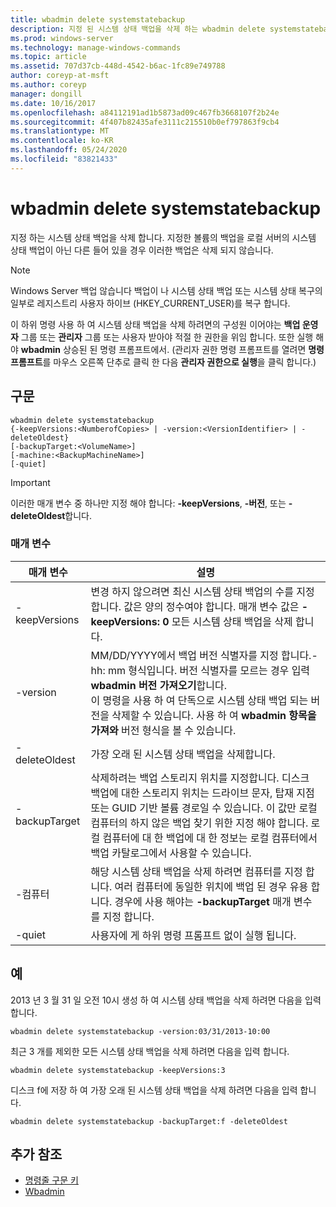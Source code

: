 ```yaml
---
title: wbadmin delete systemstatebackup
description: 지정 된 시스템 상태 백업을 삭제 하는 wbadmin delete systemstatebackup에 대 한 참조 항목입니다.
ms.prod: windows-server
ms.technology: manage-windows-commands
ms.topic: article
ms.assetid: 707d37cb-448d-4542-b6ac-1fc89e749788
author: coreyp-at-msft
ms.author: coreyp
manager: dongill
ms.date: 10/16/2017
ms.openlocfilehash: a84112191ad1b5873ad09c467fb3668107f2b24e
ms.sourcegitcommit: 4f407b82435afe3111c215510b0ef797863f9cb4
ms.translationtype: MT
ms.contentlocale: ko-KR
ms.lasthandoff: 05/24/2020
ms.locfileid: "83821433"
---
```

# <a name="wbadmin-delete-systemstatebackup"></a>wbadmin delete systemstatebackup



지정 하는 시스템 상태 백업을 삭제 합니다. 지정한 볼륨의 백업을 로컬 서버의 시스템 상태 백업이 아닌 다른 들어 있을 경우 이러한 백업은 삭제 되지 않습니다.

> [!NOTE]
> Windows Server 백업 않습니다 백업이 나 시스템 상태 백업 또는 시스템 상태 복구의 일부로 레지스트리 사용자 하이브 (HKEY_CURRENT_USER)를 복구 합니다.

이 하위 명령 사용 하 여 시스템 상태 백업을 삭제 하려면의 구성원 이어야는 **백업 운영자** 그룹 또는 **관리자** 그룹 또는 사용자 받아야 적절 한 권한을 위임 합니다. 또한 실행 해야 **wbadmin** 상승된 된 명령 프롬프트에서. (관리자 권한 명령 프롬프트를 열려면 **명령 프롬프트**를 마우스 오른쪽 단추로 클릭 한 다음 **관리자 권한으로 실행**을 클릭 합니다.)



## <a name="syntax"></a>구문

```
wbadmin delete systemstatebackup
{-keepVersions:<NumberofCopies> | -version:<VersionIdentifier> | -deleteOldest}
[-backupTarget:<VolumeName>]
[-machine:<BackupMachineName>]
[-quiet]
```

> [!IMPORTANT]
> 이러한 매개 변수 중 하나만 지정 해야 합니다: **-keepVersions**, **-버전**, 또는 **-deleteOldest**합니다.

### <a name="parameters"></a>매개 변수

|매개 변수|설명|
|---------|-----------|
|-keepVersions|변경 하지 않으려면 최신 시스템 상태 백업의 수를 지정 합니다. 값은 양의 정수여야 합니다. 매개 변수 값은 **-keepVersions: 0** 모든 시스템 상태 백업을 삭제 합니다.|
|-version|MM/DD/YYYY에서 백업 버전 식별자를 지정 합니다.-hh: mm 형식입니다. 버전 식별자를 모르는 경우 입력 **wbadmin 버전 가져오기**합니다.</br>이 명령을 사용 하 여 단독으로 시스템 상태 백업 되는 버전을 삭제할 수 있습니다. 사용 하 여 **wbadmin 항목을 가져와** 버전 형식을 볼 수 있습니다.|
|-deleteOldest|가장 오래 된 시스템 상태 백업을 삭제합니다.|
|-backupTarget|삭제하려는 백업 스토리지 위치를 지정합니다. 디스크 백업에 대한 스토리지 위치는 드라이브 문자, 탑재 지점 또는 GUID 기반 볼륨 경로일 수 있습니다. 이 값만 로컬 컴퓨터의 하지 않은 백업 찾기 위한 지정 해야 합니다. 로컬 컴퓨터에 대 한 백업에 대 한 정보는 로컬 컴퓨터에서 백업 카탈로그에서 사용할 수 있습니다.|
|-컴퓨터|해당 시스템 상태 백업을 삭제 하려면 컴퓨터를 지정 합니다. 여러 컴퓨터에 동일한 위치에 백업 된 경우 유용 합니다. 경우에 사용 해야는 **-backupTarget** 매개 변수를 지정 합니다.|
|-quiet|사용자에 게 하위 명령 프롬프트 없이 실행 됩니다.|

## <a name="examples"></a>예

2013 년 3 월 31 일 오전 10시 생성 하 여 시스템 상태 백업을 삭제 하려면 다음을 입력 합니다.
```
wbadmin delete systemstatebackup -version:03/31/2013-10:00
```
최근 3 개를 제외한 모든 시스템 상태 백업을 삭제 하려면 다음을 입력 합니다.
```
wbadmin delete systemstatebackup -keepVersions:3
```
디스크 f에 저장 하 여 가장 오래 된 시스템 상태 백업을 삭제 하려면 다음을 입력 합니다.
```
wbadmin delete systemstatebackup -backupTarget:f -deleteOldest
```

## <a name="additional-references"></a>추가 참조

- [명령줄 구문 키](command-line-syntax-key.md)
-   [Wbadmin](wbadmin.md)